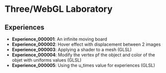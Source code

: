 # Three/WebGL Laboratory

## Experiences

* **Experience_000001**: An infinite moving board
* **Experience_000002**: Hover effect with displacement between 2 images
* **Experience_000003**: Applying a shader to a mesh (GLSL)
* **Experience_000004**: Modify the vertex pf the object and color of the objet with uniforms values (GLSL)
* **Experience_000005**: Using the u_times value for experiences (GLSL)
